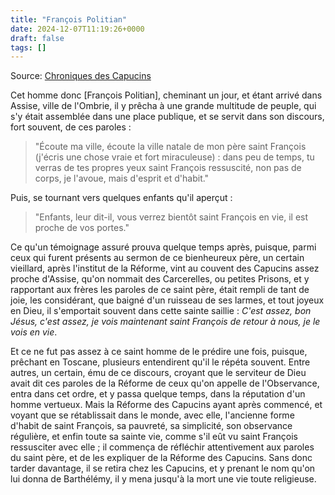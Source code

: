 ```yaml
---
title: "François Politian"
date: 2024-12-07T11:19:26+0000
draft: false
tags: []
---
```


Source: [Chroniques des Capucins](https://www.google.fr/books/edition/Les_annales_des_fr%C3%A8res_mineurs_capucins/uywyN7uqW0gC?hl=fr&gbpv=1&pg=PA40&printsec=frontcover)

Cet homme donc [François Politian], cheminant un jour, et étant arrivé dans Assise, ville de l'Ombrie, il y prêcha à une grande multitude de peuple, qui s'y était assemblée dans une place publique, et se servit dans son discours, fort souvent, de ces paroles : 

> "Écoute ma ville, écoute la ville natale de mon père saint François (j'écris une chose vraie et fort miraculeuse) : dans peu de temps, tu verras de tes propres yeux saint François ressuscité, non pas de corps, je l'avoue, mais d'esprit et d'habit."

Puis, se tournant vers quelques enfants qu'il aperçut : 

> "Enfants, leur dit-il, vous verrez bientôt saint François en vie, il est proche de vos portes."

Ce qu'un témoignage assuré prouva quelque temps après, puisque, parmi ceux qui furent présents au sermon de ce bienheureux père, un certain vieillard, après l'institut de la Réforme, vint au couvent des Capucins assez proche d'Assise, qu'on nommait des Carcerelles, ou petites Prisons, et y rapportant aux frères les paroles de ce saint père, était rempli de tant de joie, les considérant, que baigné d'un ruisseau de ses larmes, et tout joyeux en Dieu, il s'emportait souvent dans cette sainte saillie : *C'est assez, bon Jésus, c'est assez, je vois maintenant saint François de retour à nous, je le vois en vie*.

Et ce ne fut pas assez à ce saint homme de le prédire une fois, puisque, prêchant en Toscane, plusieurs entendirent qu'il le répéta souvent. Entre autres, un certain, ému de ce discours, croyant que le serviteur de Dieu avait dit ces paroles de la Réforme de ceux qu'on appelle de l'Observance, entra dans cet ordre, et y passa quelque temps, dans la réputation d'un homme vertueux. Mais la Réforme des Capucins ayant après commencé, et voyant que se rétablissait dans le monde, avec elle, l'ancienne forme d'habit de saint François, sa pauvreté, sa simplicité, son observance régulière, et enfin toute sa sainte vie, comme s'il eût vu saint François ressusciter avec elle ; il commença de réfléchir attentivement aux paroles du saint père, et de les expliquer de la Réforme des Capucins. Sans donc tarder davantage, il se retira chez les Capucins, et y prenant le nom qu'on lui donna de Barthélémy, il y mena jusqu'à la mort une vie toute religieuse.

